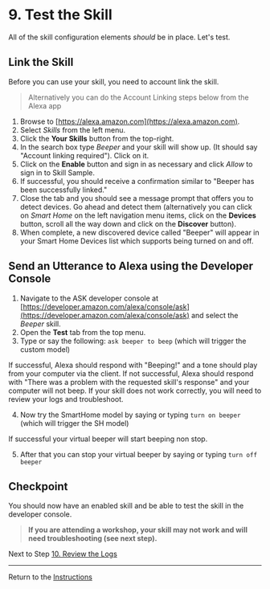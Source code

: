# 9. Test the Skill

All of the skill configuration elements *should* be in place. Let's test.

## Link the Skill

Before you can use your skill, you need to account link the skill.

> Alternatively you can do the Account Linking steps below from the Alexa app

1. Browse to [https://alexa.amazon.com](https://alexa.amazon.com).
2. Select *Skills* from the left menu.
3. Click the **Your Skills** button from the top-right.
4. In the search box type *Beeper* and your skill will show up. (It should say "Account linking required"). Click on it.
5. Click on the **Enable** button and sign in as necessary and click *Allow* to sign in to Skill Sample.
6. If successful, you should receive a confirmation similar to "Beeper has been successfully linked."
7. Close the tab and you should see a message prompt that offers you to detect devices. Go ahead and detect them (alternatively you can click on *Smart Home* on the left navigation menu items, click on the **Devices** button, scroll all the way down and click on the **Discover** button).
8. When complete, a new discovered device called "Beeper" will appear in your Smart Home Devices list which supports being turned on and off.

## Send an Utterance to Alexa using the Developer Console

1. Navigate to the ASK developer console at [https://developer.amazon.com/alexa/console/ask](https://developer.amazon.com/alexa/console/ask) and select the *Beeper* skill.
2. Open the **Test** tab from the top menu.
3. Type or say the following: `ask beeper to beep` (which will trigger the custom model)

If successful, Alexa should respond with "Beeping!" and a tone should play from your computer via the client.
If not successful, Alexa should respond with "There was a problem with the requested skill's response" and your computer will not beep. If your skill does not work correctly, you will need to review your logs and troubleshoot.

4. Now try the SmartHome model by saying or typing `turn on beeper` (which will trigger the SH model)

If successful your virtual beeper will start beeping non stop.

5. After that you can stop your virtual beeper by saying or typing `turn off beeper`

## Checkpoint
You should now have an enabled skill and be able to test the skill in the developer console. 

> **If you are attending a workshop, your skill may not work and will need troubleshooting (see next step).**

Next to Step [10. Review the Logs](review-the-logs.md)

___
Return to the [Instructions](README.md)
